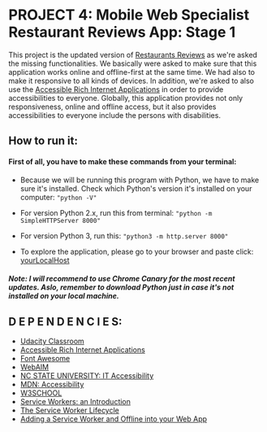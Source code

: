 # PROJECT 4: Mobile Web Specialist Restaurant Reviews App: Stage 1

This project is the updated version of [Restaurants Reviews](https://github.com/udacity/mws-restaurant-stage-1.git) as we're asked the missing functionalities. We basically were asked to make sure that this application works online and offline-first at the same time. We had also to make it responsive to all kinds of devices. In addition, we're asked to also use the [Accessible Rich Internet Applications](https://www.w3.org/TR/wai-aria-1.1/) in order to provide accessibilities to everyone. Globally, this application provides not only responsiveness, online and offline access, but it also provides accessibilities to everyone include the persons with disabilities. 

## How to run it:
    
#### First of all, you have to make these commands from your terminal:
    
*   Because we will be running this program with Python, we have to make sure it's installed. Check which Python's version it's installed on your computer:
    `"python -V"`

*   For version Python 2.x, run this from terminal:
    `"python -m SimpleHTTPServer 8000"`

*   For version Python 3, run this:
    `"python3 -m http.server 8000"`

*   To explore the application, please go to your browser and paste click: [yourLocalHost](http://localhost:8000)


##### Note: I will recommend to use Chrome Canary for the most recent updates. Aslo, remember to download Python just in case it's not                    installed on your local machine.


## D E P E N D E N C I E S:

*   [Udacity Classroom](https://classroom.udacity.com/)
*   [Accessible Rich Internet Applications](https://www.w3.org/TR/wai-aria-1.1/#roles)
*   [Font Awesome](https://fontawesome.com/)
*   [WebAIM](https://webaim.org/techniques/keyboard/accesskey)
*   [NC STATE UNIVERSITY: IT Accessibility](https://accessibility.oit.ncsu.edu/it-accessibility-at-nc-state/developers/accessibility-handbook/mouse-and-keyboard-events/)
*   [MDN: Accessibility](https://developer.mozilla.org/en-US/docs/Learn/Accessibility)
*   [W3SCHOOL](https://www.w3schools.com)
*   [Service Workers: an Introduction](https://developers.google.com/web/fundamentals/primers/service-workers/)
*   [The Service Worker Lifecycle](https://developers.google.com/web/fundamentals/primers/service-workers/lifecycle)
*   [Adding a Service Worker and Offline into your Web App](https://developers.google.com/web/fundamentals/codelabs/offline/)


     